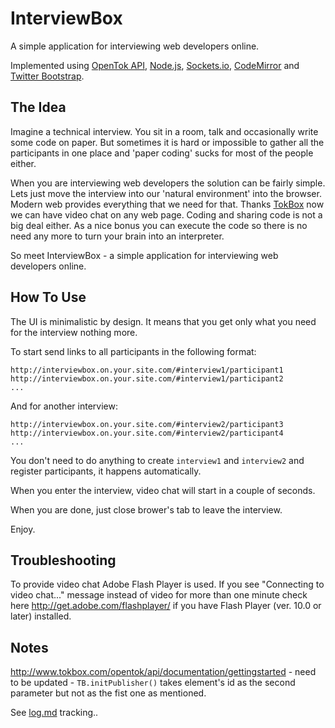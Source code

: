 # InterviewBox

A simple application for interviewing web developers online.

Implemented using [OpenTok API](http://www.tokbox.com/opentok/api),
[Node.js](http://nodejs.org/), [Sockets.io](http://socket.io/),
[CodeMirror](http://codemirror.net/)
and [Twitter Bootstrap](http://twitter.github.com/bootstrap/).

## The Idea

Imagine a technical interview.
You sit in a room, talk and occasionally write some code on paper.
But sometimes it is hard or impossible to gather all the participants in one 
place and 'paper coding' sucks for most of the people either.

When you are interviewing web developers the solution can be fairly simple.
Lets just move the interview into our 'natural environment' into the browser.
Modern web provides everything that we need for that.
Thanks [TokBox](http://www.tokbox.com/) now we can have video chat on any web page.
Coding and sharing code is not a big deal either.
As a nice bonus you can execute the code so there is no need any more
to turn your brain into an interpreter.

So meet InterviewBox - a simple application for interviewing web developers online.

## How To Use

The UI is minimalistic by design.
It means that you get only what you need for the interview nothing more.

To start send links to all participants in the following format:

    http://interviewbox.on.your.site.com/#interview1/participant1
    http://interviewbox.on.your.site.com/#interview1/participant2
    ...

And for another interview:

    http://interviewbox.on.your.site.com/#interview2/participant3
    http://interviewbox.on.your.site.com/#interview2/participant4
    ...
    
You don't need to do anything to create `interview1` and `interview2`
and register participants, it happens automatically.

When you enter the interview, video chat will start in a couple of seconds.

When you are done, just close brower's tab to leave the interview.

Enjoy.

## Troubleshooting

To provide video chat Adobe Flash Player is used.
If you see "Connecting to video chat..." message instead of video for more than one minute
check here http://get.adobe.com/flashplayer/
if you have Flash Player (ver. 10.0 or later) installed.

## Notes

http://www.tokbox.com/opentok/api/documentation/gettingstarted -
need to be updated - `TB.initPublisher()` takes element's id as the second parameter
but not as the fist one as mentioned.

See [log.md](https://github.com/yushchenko/interviewbox/blob/master/docs/log.md)
tracking..
